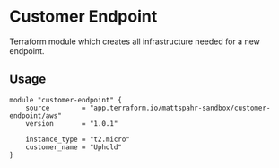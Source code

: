 # Customer Endpoint

Terraform module which creates all infrastructure needed for a new endpoint.

## Usage

```hcl
module "customer-endpoint" {
    source        = "app.terraform.io/mattspahr-sandbox/customer-endpoint/aws"
    version       = "1.0.1"

    instance_type = "t2.micro"
    customer_name = "Uphold"
}
```